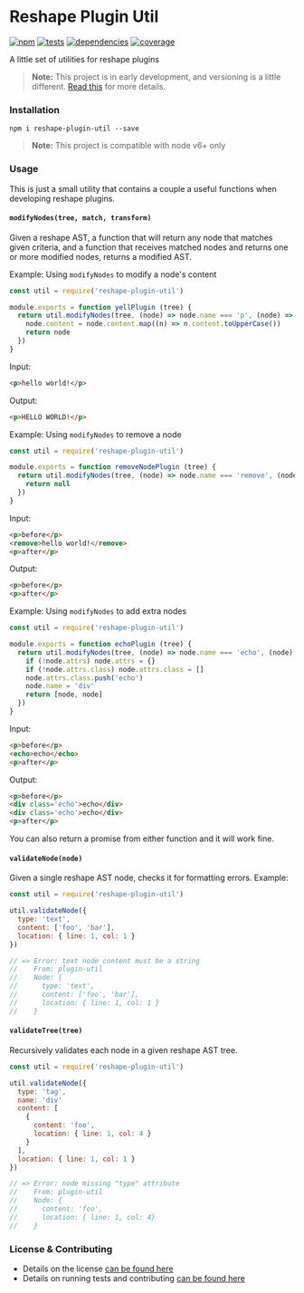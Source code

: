 # Reshape Plugin Util

[![npm](https://img.shields.io/npm/v/reshape-plugin-util.svg?style=flat-square)](https://npmjs.com/package/reshape-plugin-util)
[![tests](https://img.shields.io/travis/reshape/plugin-util.svg?style=flat-square)](https://travis-ci.org/reshape/plugin-util?branch=master)
[![dependencies](https://img.shields.io/david/reshape/plugin-util.svg?style=flat-square)](https://david-dm.org/reshape/plugin-util)
[![coverage](https://img.shields.io/coveralls/reshape/plugin-util.svg?style=flat-square)](https://coveralls.io/r/reshape/plugin-util?branch=master)

A little set of utilities for reshape plugins

> **Note:** This project is in early development, and versioning is a little different. [Read this](http://markup.im/#q4_cRZ1Q) for more details.

### Installation

`npm i reshape-plugin-util --save`

> **Note:** This project is compatible with node v6+ only

### Usage

This is just a small utility that contains a couple a useful functions when developing reshape plugins.

#### `modifyNodes(tree, match, transform)`

Given a reshape AST, a function that will return any node that matches given criteria, and a function that receives matched nodes and returns one or more modified nodes, returns a modified AST.

Example: Using `modifyNodes` to modify a node's content

```js
const util = require('reshape-plugin-util')

module.exports = function yellPlugin (tree) {
  return util.modifyNodes(tree, (node) => node.name === 'p', (node) => {
    node.content = node.content.map((n) => n.content.toUpperCase())
    return node
  })
}
```

Input:

```html
<p>hello world!</p>
```

Output:

```html
<p>HELLO WORLD!</p>
```

Example: Using `modifyNodes` to remove a node

```js
const util = require('reshape-plugin-util')

module.exports = function removeNodePlugin (tree) {
  return util.modifyNodes(tree, (node) => node.name === 'remove', (node) => {
    return null
  })
}
```

Input:

```html
<p>before</p>
<remove>hello world!</remove>
<p>after</p>
```

Output:

```html
<p>before</p>
<p>after</p>
```

Example: Using `modifyNodes` to add extra nodes

```js
const util = require('reshape-plugin-util')

module.exports = function echoPlugin (tree) {
  return util.modifyNodes(tree, (node) => node.name === 'echo', (node) => {
    if (!node.attrs) node.attrs = {}
    if (!node.attrs.class) node.attrs.class = []
    node.attrs.class.push('echo')
    node.name = 'div'
    return [node, node]
  })
}
```

Input:

```html
<p>before</p>
<echo>echo</echo>
<p>after</p>
```

Output:

```html
<p>before</p>
<div class='echo'>echo</div>
<div class='echo'>echo</div>
<p>after</p>
```

You can also return a promise from either function and it will work fine.

#### `validateNode(node)`

Given a single reshape AST node, checks it for formatting errors. Example:

```js
const util = require('reshape-plugin-util')

util.validateNode({
  type: 'text',
  content: ['foo', 'bar'],
  location: { line: 1, col: 1 }
})

// => Error: text node content must be a string
//    From: plugin-util
//    Node: {
//      type: 'text',
//      content: ['foo', 'bar'],
//      location: { line: 1, col: 1 }
//    }
```

#### `validateTree(tree)`

Recursively validates each node in a given reshape AST tree.

```js
const util = require('reshape-plugin-util')

util.validateNode({
  type: 'tag',
  name: 'div'
  content: [
    {
      content: 'foo',
      location: { line: 1, col: 4 }
    }
  ],
  location: { line: 1, col: 1 }
})

// => Error: node missing "type" attribute
//    From: plugin-util
//    Node: {
//      content: 'foo',
//      location: { line: 1, col: 4}
//    }
```

### License & Contributing

- Details on the license [can be found here](LICENSE.md)
- Details on running tests and contributing [can be found here](contributing.md)
